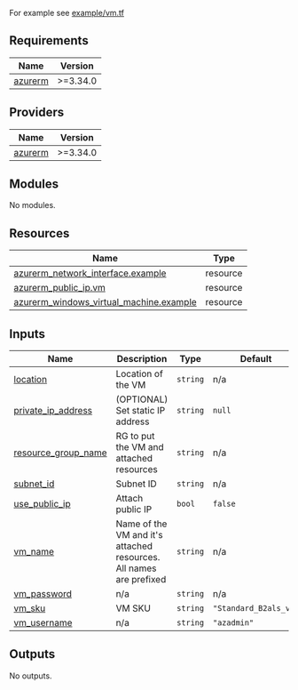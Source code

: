 For example see [example/vm.tf](example/vm.tf)

<!-- BEGIN_TF_DOCS -->
## Requirements

| Name | Version |
|------|---------|
| <a name="requirement_azurerm"></a> [azurerm](#requirement\_azurerm) | >=3.34.0 |

## Providers

| Name | Version |
|------|---------|
| <a name="provider_azurerm"></a> [azurerm](#provider\_azurerm) | >=3.34.0 |

## Modules

No modules.

## Resources

| Name | Type |
|------|------|
| [azurerm_network_interface.example](https://registry.terraform.io/providers/hashicorp/azurerm/latest/docs/resources/network_interface) | resource |
| [azurerm_public_ip.vm](https://registry.terraform.io/providers/hashicorp/azurerm/latest/docs/resources/public_ip) | resource |
| [azurerm_windows_virtual_machine.example](https://registry.terraform.io/providers/hashicorp/azurerm/latest/docs/resources/windows_virtual_machine) | resource |

## Inputs

| Name | Description | Type | Default | Required |
|------|-------------|------|---------|:--------:|
| <a name="input_location"></a> [location](#input\_location) | Location of the VM | `string` | n/a | yes |
| <a name="input_private_ip_address"></a> [private\_ip\_address](#input\_private\_ip\_address) | (OPTIONAL) Set static IP address | `string` | `null` | no |
| <a name="input_resource_group_name"></a> [resource\_group\_name](#input\_resource\_group\_name) | RG to put the VM and attached resources | `string` | n/a | yes |
| <a name="input_subnet_id"></a> [subnet\_id](#input\_subnet\_id) | Subnet ID | `string` | n/a | yes |
| <a name="input_use_public_ip"></a> [use\_public\_ip](#input\_use\_public\_ip) | Attach public IP | `bool` | `false` | no |
| <a name="input_vm_name"></a> [vm\_name](#input\_vm\_name) | Name of the VM and it's attached resources. All names are prefixed | `string` | n/a | yes |
| <a name="input_vm_password"></a> [vm\_password](#input\_vm\_password) | n/a | `string` | n/a | yes |
| <a name="input_vm_sku"></a> [vm\_sku](#input\_vm\_sku) | VM SKU | `string` | `"Standard_B2als_v5"` | no |
| <a name="input_vm_username"></a> [vm\_username](#input\_vm\_username) | n/a | `string` | `"azadmin"` | no |

## Outputs

No outputs.
<!-- END_TF_DOCS -->
